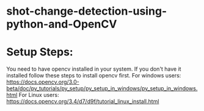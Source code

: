 # shot-change-detection-using-python-and-OpenCV

# Setup Steps:
You need to have opencv installed in your system. If you don't have it installed follow these steps to install opencv first.
For windows users:
https://docs.opencv.org/3.0-beta/doc/py_tutorials/py_setup/py_setup_in_windows/py_setup_in_windows.html
For Linux users:
https://docs.opencv.org/3.4/d7/d9f/tutorial_linux_install.html

